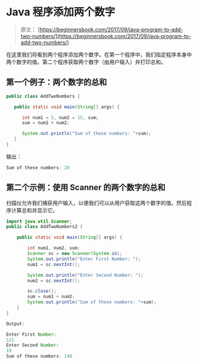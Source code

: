 # Java 程序添加两个数字

> 原文： [https://beginnersbook.com/2017/09/java-program-to-add-two-numbers/](https://beginnersbook.com/2017/09/java-program-to-add-two-numbers/)

在这里我们将看到两个程序添加两个数字。在第一个程序中，我们指定程序本身中两个数字的值。第二个程序获取两个数字（由用户输入）并打印总和。

## 第一个例子：两个数字的总和

```java
public class AddTwoNumbers {

   public static void main(String[] args) {

      int num1 = 5, num2 = 15, sum;
      sum = num1 + num2;

      System.out.println("Sum of these numbers: "+sum);
   }
}
```

输出：

```java
Sum of these numbers: 20
```

## 第二个示例：使用 Scanner 的两个数字的总和

扫描仪允许我们捕获用户输入，以便我们可以从用户获取这两个数字的值。然后程序计算总和并显示它。

```java
import java.util.Scanner;
public class AddTwoNumbers2 {

    public static void main(String[] args) {

        int num1, num2, sum;
        Scanner sc = new Scanner(System.in);
        System.out.println("Enter First Number: ");
        num1 = sc.nextInt();

        System.out.println("Enter Second Number: ");
        num2 = sc.nextInt();

        sc.close();
        sum = num1 + num2;
        System.out.println("Sum of these numbers: "+sum);
    }
}

Output:
```

```java
Enter First Number: 
121
Enter Second Number: 
19
Sum of these numbers: 140
```